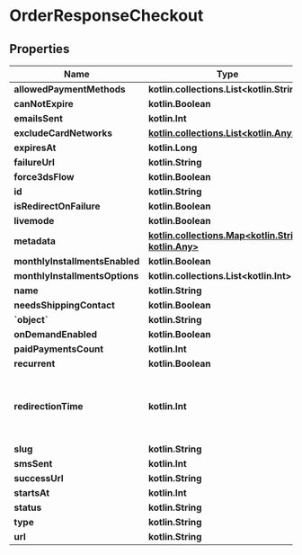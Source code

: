 
# OrderResponseCheckout

## Properties
Name | Type | Description | Notes
------------ | ------------- | ------------- | -------------
**allowedPaymentMethods** | **kotlin.collections.List&lt;kotlin.String&gt;** |  |  [optional]
**canNotExpire** | **kotlin.Boolean** |  |  [optional]
**emailsSent** | **kotlin.Int** |  |  [optional]
**excludeCardNetworks** | [**kotlin.collections.List&lt;kotlin.Any&gt;**](kotlin.Any.md) |  |  [optional]
**expiresAt** | **kotlin.Long** |  |  [optional]
**failureUrl** | **kotlin.String** |  |  [optional]
**force3dsFlow** | **kotlin.Boolean** |  |  [optional]
**id** | **kotlin.String** |  |  [optional]
**isRedirectOnFailure** | **kotlin.Boolean** |  |  [optional]
**livemode** | **kotlin.Boolean** |  |  [optional]
**metadata** | [**kotlin.collections.Map&lt;kotlin.String, kotlin.Any&gt;**](kotlin.Any.md) |  |  [optional]
**monthlyInstallmentsEnabled** | **kotlin.Boolean** |  |  [optional]
**monthlyInstallmentsOptions** | **kotlin.collections.List&lt;kotlin.Int&gt;** |  |  [optional]
**name** | **kotlin.String** |  |  [optional]
**needsShippingContact** | **kotlin.Boolean** |  |  [optional]
**&#x60;object&#x60;** | **kotlin.String** |  |  [optional]
**onDemandEnabled** | **kotlin.Boolean** |  |  [optional]
**paidPaymentsCount** | **kotlin.Int** |  |  [optional]
**recurrent** | **kotlin.Boolean** |  |  [optional]
**redirectionTime** | **kotlin.Int** | number of seconds to wait before redirecting to the success_url |  [optional]
**slug** | **kotlin.String** |  |  [optional]
**smsSent** | **kotlin.Int** |  |  [optional]
**successUrl** | **kotlin.String** |  |  [optional]
**startsAt** | **kotlin.Int** |  |  [optional]
**status** | **kotlin.String** |  |  [optional]
**type** | **kotlin.String** |  |  [optional]
**url** | **kotlin.String** |  |  [optional]



